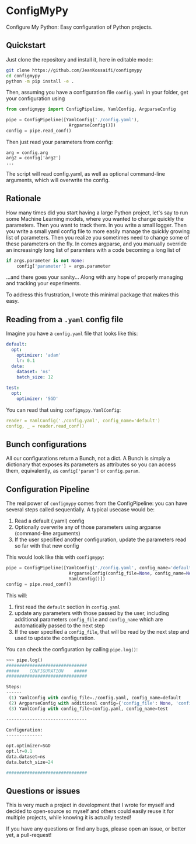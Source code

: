 # ConfigMyPy

Configure My Python: Easy configuration of Python projects.

## Quickstart

Just clone the repository and install it, here in editable mode:

```bash
git clone https://github.com/JeanKossaifi/configmypy
cd configmypy
python -m pip install -e .
```

Then, assuming you have a configuration file `config.yaml` in your folder, get your configuration using

```python
from configmypy import ConfigPipeline, YamlConfig, ArgparseConfig

pipe = ConfigPipeline([YamlConfig('./config.yaml'),
                        ArgparseConfig()])
config = pipe.read_conf()
```

Then just read your parameters from config:

```
arg = config.arg
arg2 = config['arg2']
...
```

The script will read config.yaml, as well as optional command-line arguments, which will overwrite the config.

## Rationale

How many times did you start having a large Python project, let's say to run some Machine Learning models, where you wanted to change quickly the parameters.
Then you want to track them. In you write a small logger. Then you write a small yaml config file to more easily manage the quickly growing list of parameters.
Then you realize you sometimes need to change some of these parameters on the fly. 
In comes argparse, and you manually override an increasingly long list of paramters with a code becoming a long list of

```python
if args.parameter is not None:
    config['parameter'] = args.parameter
```

...and there goes your sanity... Along with any hope of properly managing and tracking your experiments. 

To address this frustration, I wrote this minimal package that makes this easy.

## Reading from a `.yaml` config file

Imagine you have a `config.yaml` file that looks like this:

```yaml
default:
  opt:
    optimizer: 'adam'
    lr: 0.1
  data:
    dataset: 'ns'
    batch_size: 12
    
test:
  opt:
    optimizer: 'SGD'
```

You can read that using `configmypy.YamlConfig`: 

```yaml
reader = YamlConfig('./config.yaml', config_name='default')
config, _ = reader.read_conf()
```

## Bunch configurations

All our configurations return a Bunch, not a dict. A Bunch is simply a dictionary that exposes its parameters as attributes so you can access them, equivalently, as
`config['param']` or `config.param`.

## Configuration Pipeline

The real power of `configmypy` comes from the ConfigPipeline: you can have several steps called sequentially. 
A typical usecase would be: 
1) Read a default (.yaml) config
2) Optionally overwrite any of those parameters using argparse (command-line arguments)
3) If the user specified another configuration, update the parameters read so far with that new config

This would look like this with `configmypy`:

```python
pipe = ConfigPipeline([YamlConfig('./config.yaml', config_name='default'),
                        ArgparseConfig(config_file=None, config_name=None),
                        YamlConfig()])
config = pipe.read_conf()
```

This will: 
1) first read the `default` section in `config.yaml`
2) update any parameters with those passed by the user, including additional parameters `config_file` and `config_name` which are automatically passed to the next step
3) If the user specified a `config_file`, that will be read by the next step and used to update the configuration.

You can check the configuration by calling `pipe.log()`:

```python
>>> pipe.log()
###############################
#####    CONFIGURATION    #####
###############################

Steps:
------
 (1) YamlConfig with config_file=./config.yaml, config_name=default
 (2) ArgparseConfig with additional config={'config_file': None, 'config_name': None}
 (3) YamlConfig with config_file=config.yaml, config_name=test

-------------------------------

Configuration:
--------------

opt.optimizer=SGD
opt.lr=0.1
data.dataset=ns
data.batch_size=24

###############################

```

## Questions or issues
This is very much a project in development that I wrote for myself and decided to open-source so myself and others could easily reuse it for multiple projects, while knowing it is actually tested!

If you have any questions or find any bugs, please open an issue, or better yet, a pull-request!

